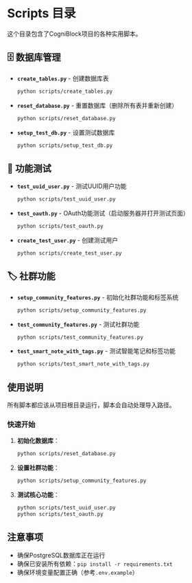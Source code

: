 # Scripts 目录

这个目录包含了CogniBlock项目的各种实用脚本。

## 🗄️ 数据库管理

- **`create_tables.py`** - 创建数据库表
  ```bash
  python scripts/create_tables.py
  ```

- **`reset_database.py`** - 重置数据库（删除所有表并重新创建）
  ```bash
  python scripts/reset_database.py
  ```

- **`setup_test_db.py`** - 设置测试数据库
  ```bash
  python scripts/setup_test_db.py
  ```

## 🧪 功能测试

- **`test_uuid_user.py`** - 测试UUID用户功能
  ```bash
  python scripts/test_uuid_user.py
  ```

- **`test_oauth.py`** - OAuth功能测试（启动服务器并打开测试页面）
  ```bash
  python scripts/test_oauth.py
  ```

- **`create_test_user.py`** - 创建测试用户
  ```bash
  python scripts/create_test_user.py
  ```

## 🏷️ 社群功能

- **`setup_community_features.py`** - 初始化社群功能和标签系统
  ```bash
  python scripts/setup_community_features.py
  ```

- **`test_community_features.py`** - 测试社群功能
  ```bash
  python scripts/test_community_features.py
  ```

- **`test_smart_note_with_tags.py`** - 测试智能笔记和标签功能
  ```bash
  python scripts/test_smart_note_with_tags.py
  ```

## 使用说明

所有脚本都应该从项目根目录运行，脚本会自动处理导入路径。

### 快速开始

1. **初始化数据库**：
   ```bash
   python scripts/reset_database.py
   ```

2. **设置社群功能**：
   ```bash
   python scripts/setup_community_features.py
   ```

3. **测试核心功能**：
   ```bash
   python scripts/test_uuid_user.py
   python scripts/test_oauth.py
   ```

## 注意事项

- 确保PostgreSQL数据库正在运行
- 确保已安装所有依赖：`pip install -r requirements.txt`
- 确保环境变量配置正确（参考`.env.example`）
